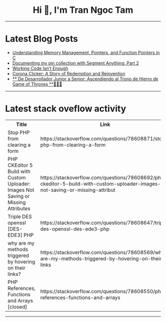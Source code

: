 <h1 align="center">Hi 👋, I'm Tran Ngoc Tam</h1>

---

# Latest Blog Posts 
<!-- BLOG-POST-LIST:START -->
- [Understanding Memory Management, Pointers, and Function Pointers in C](https://dev.to/emanuelgustafzon/understanding-memory-management-pointers-and-function-pointers-in-c-8ld)
- [Documenting my pin collection with Segment Anything: Part 2](https://dev.to/feregri_no/documenting-my-pin-collection-with-segment-anything-part-2-4pjc)
- [Working Code Isn’t Enough](https://dev.to/tobhai/working-code-isnt-enough-4mja)
- [Corona Clicker: A Story of Redemption and Reinvention](https://dev.to/king_triton/corona-clicker-a-story-of-redemption-and-reinvention-3h83)
- [** De Desarrollador Junior a Senior: Ascendiendo al Trono de Hierro de Game of Thrones **🐉🏰👑](https://dev.to/orlidev/-de-desarrollador-junior-a-senior-ascendiendo-al-trono-de-hierro-de-game-of-thrones--29o9)
<!-- BLOG-POST-LIST:END -->

---

# Latest stack oveflow activity
<table>
  <tr><th>Title</th><th>Link</th></tr>
  <!-- STACKOVERFLOW:START --><tr><td>Stop PHP from clearing a form</td><td>https://stackoverflow.com/questions/78608871/stop-php-from-clearing-a-form</td></tr><tr><td>PHP CKEditor 5 Build with Custom Uploader: Images Not Saving or Missing Attributes</td><td>https://stackoverflow.com/questions/78608692/php-ckeditor-5-build-with-custom-uploader-images-not-saving-or-missing-attribut</td></tr><tr><td>Triple DES openssl [DES-EDE3] PHP</td><td>https://stackoverflow.com/questions/78608647/triple-des-openssl-des-ede3-php</td></tr><tr><td>why are my methods triggered by hovering on their links?</td><td>https://stackoverflow.com/questions/78608569/why-are-my-methods-triggered-by-hovering-on-their-links</td></tr><tr><td>PHP References, Functions and Arrays [closed]</td><td>https://stackoverflow.com/questions/78608550/php-references-functions-and-arrays</td></tr><!-- STACKOVERFLOW:END -->
</table>

---


